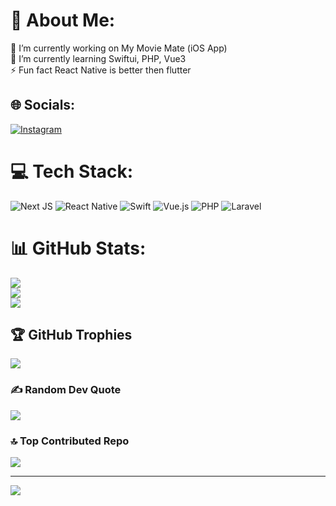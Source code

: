 # 💫 About Me:
🔭 I’m currently working on My Movie Mate (iOS App)<br>🌱 I’m currently learning Swiftui, PHP, Vue3<br>⚡ Fun fact React Native is better then flutter


## 🌐 Socials:
[![Instagram](https://img.shields.io/badge/Instagram-%23E4405F.svg?logo=Instagram&logoColor=white)](https://instagram.com/pallepadehat) 

# 💻 Tech Stack:
![Next JS](https://img.shields.io/badge/Next-black?style=for-the-badge&logo=next.js&logoColor=white) ![React Native](https://img.shields.io/badge/react_native-%2320232a.svg?style=for-the-badge&logo=react&logoColor=%2361DAFB) ![Swift](https://img.shields.io/badge/swift-F54A2A?style=for-the-badge&logo=swift&logoColor=white) ![Vue.js](https://img.shields.io/badge/vue.js-%2335495e.svg?style=for-the-badge&logo=vuedotjs&logoColor=%234FC08D) ![PHP](https://img.shields.io/badge/php-%23777BB4.svg?style=for-the-badge&logo=php&logoColor=white) ![Laravel](https://img.shields.io/badge/laravel-%23FF2D20.svg?style=for-the-badge&logo=laravel&logoColor=white)
# 📊 GitHub Stats:
![](https://github-readme-stats.vercel.app/api?username=Pallepadehat&theme=dark&hide_border=false&include_all_commits=true&count_private=true)<br/>
![](https://github-readme-streak-stats.herokuapp.com/?user=Pallepadehat&theme=dark&hide_border=false)<br/>
![](https://github-readme-stats.vercel.app/api/top-langs/?username=Pallepadehat&theme=dark&hide_border=false&include_all_commits=true&count_private=true&layout=compact)

## 🏆 GitHub Trophies
![](https://github-profile-trophy.vercel.app/?username=Pallepadehat&theme=radical&no-frame=false&no-bg=true&margin-w=4)

### ✍️ Random Dev Quote
![](https://quotes-github-readme.vercel.app/api?type=horizontal&theme=radical)

### 🔝 Top Contributed Repo
![](https://github-contributor-stats.vercel.app/api?username=Pallepadehat&limit=5&theme=dark&combine_all_yearly_contributions=true)

---
[![](https://visitcount.itsvg.in/api?id=Pallepadehat&icon=0&color=0)](https://visitcount.itsvg.in)
